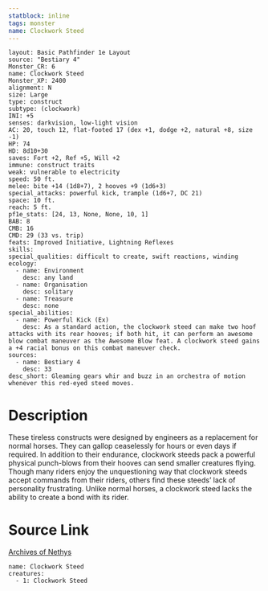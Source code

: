 ```yaml
---
statblock: inline
tags: monster
name: Clockwork Steed
---
```

```statblock
layout: Basic Pathfinder 1e Layout
source: "Bestiary 4"
Monster_CR: 6
name: Clockwork Steed
Monster_XP: 2400
alignment: N
size: Large
type: construct
subtype: (clockwork)
INI: +5
senses: darkvision, low-light vision
AC: 20, touch 12, flat-footed 17 (dex +1, dodge +2, natural +8, size -1)
HP: 74
HD: 8d10+30
saves: Fort +2, Ref +5, Will +2
immune: construct traits
weak: vulnerable to electricity
speed: 50 ft.
melee: bite +14 (1d8+7), 2 hooves +9 (1d6+3)
special_attacks: powerful kick, trample (1d6+7, DC 21)
space: 10 ft.
reach: 5 ft.
pf1e_stats: [24, 13, None, None, 10, 1]
BAB: 8
CMB: 16
CMD: 29 (33 vs. trip)
feats: Improved Initiative, Lightning Reflexes
skills: 
special_qualities: difficult to create, swift reactions, winding
ecology:
  - name: Environment
    desc: any land
  - name: Organisation
    desc: solitary
  - name: Treasure
    desc: none
special_abilities:
  - name: Powerful Kick (Ex)
    desc: As a standard action, the clockwork steed can make two hoof attacks with its rear hooves; if both hit, it can perform an awesome blow combat maneuver as the Awesome Blow feat. A clockwork steed gains a +4 racial bonus on this combat maneuver check.
sources:
  - name: Bestiary 4
    desc: 33
desc_short: Gleaming gears whir and buzz in an orchestra of motion whenever this red-eyed steed moves.
```
# Description
These tireless constructs were designed by engineers as a replacement for normal horses. They can gallop ceaselessly for hours or even days if required. In addition to their endurance, clockwork steeds pack a powerful physical punch-blows from their hooves can send smaller creatures flying. Though many riders enjoy the unquestioning way that clockwork steeds accept commands from their riders, others find these steeds’ lack of personality frustrating. Unlike normal horses, a clockwork steed lacks the ability to create a bond with its rider.
# Source Link
[Archives of Nethys](https://aonprd.com/MonsterDisplay.aspx?ItemName=Clockwork%20Steed)
```encounter-table
name: Clockwork Steed
creatures:
  - 1: Clockwork Steed
```
